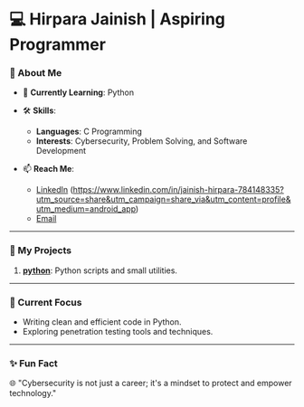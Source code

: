 # 💻 Hirpara Jainish | Aspiring Programmer

### 👋 About Me
- 🌱 **Currently Learning**: Python 
- 🛠️ **Skills**: 
  - **Languages**: C Programming
  - **Interests**: Cybersecurity, Problem Solving, and Software Development  

- 📫 **Reach Me**:  
  - [LinkedIn](https://www.linkedin.com/) (https://www.linkedin.com/in/jainish-hirpara-784148335?utm_source=share&utm_campaign=share_via&utm_content=profile&utm_medium=android_app)
  - [Email](hirpara.jainish.prv@gmail.com)

---

### 🚀 My Projects
1. **[python](https://github.com/Coder-Jainish/python)**: Python scripts and small utilities.  

---

### 🌟 Current Focus
- Writing clean and efficient code in Python.  
- Exploring penetration testing tools and techniques.  

---

### ✨ Fun Fact
🌐 "Cybersecurity is not just a career; it's a mindset to protect and empower technology."

